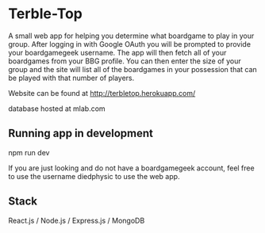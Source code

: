 # Terble-Top

A small web app for helping you determine what boardgame to play in your group. After logging in with Google OAuth you will be prompted to provide your boardgamegeek username. The app will then fetch all of your boardgames from your BBG profile. You can then enter the size of your group and the site will list all of the boardgames in your possession that can be played with that number of players.

Website can be found at http://terbletop.herokuapp.com/

database hosted at mlab.com

## Running app in development
npm run dev

If you are just looking and do not have a boardgamegeek account, feel free to use the username diedphysic to use the web app.

## Stack
React.js / Node.js / Express.js / MongoDB
